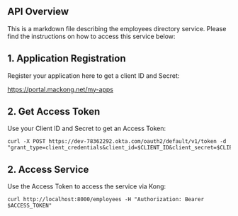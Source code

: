 ## API Overview

This is a markdown file describing the employees directory service.  Please find the instructions on how to access this service below:

## 1. Application Registration

Register your application here to get a client ID and Secret:

<https://portal.mackong.net/my-apps>

## 2. Get Access Token

Use your Client ID and Secret to get an Access Token:

```
curl -X POST https://dev-78362292.okta.com/oauth2/default/v1/token -d "grant_type=client_credentials&client_id=$CLIENT_ID&client_secret=$CLIENT_SECRET&scope=foo"
```

## 2. Access Service

Use the Access Token to access the service via Kong:

```
curl http://localhost:8000/employees -H "Authorization: Bearer $ACCESS_TOKEN"
```